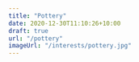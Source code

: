 ```yaml
---
title: "Pottery"
date: 2020-12-30T11:10:26+10:00
draft: true
url: "/pottery"
imageUrl: "/interests/pottery.jpg"
---
```

